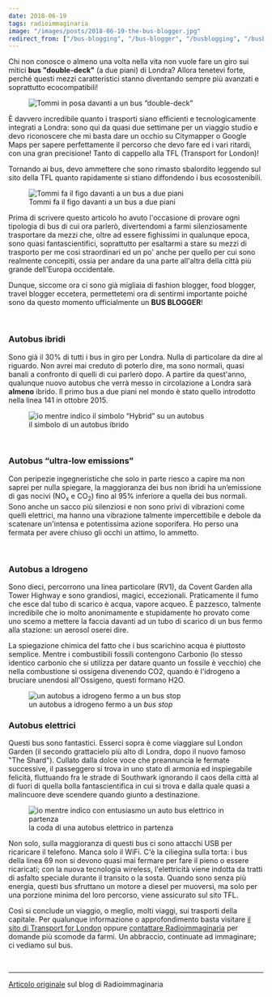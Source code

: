 ```yaml
---
date: 2018-06-19
tags: radioimmaginaria
image: "/images/posts/2018-06-19-the-bus-blogger.jpg"
redirect_from: ["/bus-blogging", "/bus-blogger", "/busblogging", "/busblogger", "/london-bus-blogging"]
---
```

Chi non conosce o almeno una volta nella vita non vuole fare un giro sui mitici **bus "double-deck"** (a due piani) di Londra? Allora tenetevi forte, perché questi mezzi caratteristici stanno diventando sempre più avanzati e soprattutto ecocompatibili!

<!--more-->

<figure>
	<img src="{{ page.image }}" alt="Tommi in posa davanti a un bus “double-deck”" />
</figure>

È davvero incredibile quanto i trasporti siano efficienti e tecnologicamente integrati a Londra: sono qui da quasi due settimane per un viaggio studio e devo riconoscere che mi basta dare un occhio su Citymapper o Google Maps per sapere perfettamente il percorso che devo fare ed i vari ritardi, con una gran precisione! Tanto di cappello alla TFL (Transport for London)!

Tornando ai bus, devo ammettere che sono rimasto sbalordito leggendo sul sito della TFL quanto rapidamente si stiano diffondendo i bus ecosostenibili.

<figure>
	<img src="https://live.staticflickr.com/4841/31455885817_4445f07693_k.jpg" alt="Tommi fa il figo davanti a un bus a due piani" />
	<figcaption>Tommi fa il figo davanti a un bus a due piani</figcaption>
</figure>

Prima di scrivere questo articolo ho avuto l'occasione di provare ogni tipologia di bus di cui ora parlerò, divertendomi a farmi silenziosamente trasportare da mezzi che, oltre ad essere fighissimi in qualunque epoca, sono quasi fantascientifici, soprattutto per esaltarmi a stare su mezzi di trasporto per me così straordinari ed un po' anche per quello per cui sono realmente concepiti, ossia per andare da una parte all'altra della città più grande dell'Europa occidentale.

Dunque, siccome ora ci sono già migliaia di fashion blogger, food blogger, travel blogger eccetera, permettetemi ora di sentirmi importante poiché sono da questo momento ufficialmente un **BUS BLOGGER**!

<!-- missing bus blogging meme -->

<br />

### Autobus ibridi
Sono già il 30% di tutti i bus in giro per Londra. Nulla di particolare da dire al riguardo. Non avrei mai creduto di poterlo dire, ma sono normali, quasi banali a confronto di quelli di cui parlerò dopo. A partire da quest'anno, qualunque nuovo autobus che verrà messo in circolazione a Londra sarà **almeno** ibrido. Il primo bus a due piani nel mondo è stato quello introdotto nella linea 141 in ottobre 2015.

<figure>
	<img src="https://live.staticflickr.com/4820/32523259468_fe16478ad2_k.jpg" alt="io mentre indico il simbolo “Hybrid” su un autobus" />
	<figcaption>il simbolo di un autobus ibrido</figcaption>
</figure>

<br>

### Autobus “ultra-low emissions”

Con peripezie ingegneristiche che solo in parte riesco a capire ma non saprei per nulla spiegare, la maggioranza dei bus non ibridi ha un’emissione di gas nocivi (NO<sub>x</sub> e CO<sub>2</sub>) fino al 95% inferiore a quella dei bus normali. Sono anche un sacco più silenziosi e non sono privi di vibrazioni come quelli elettrici, ma hanno una vibrazione talmente impercettibile e debole da scatenare un'intensa e potentissima azione soporifera. Ho perso una fermata per avere chiuso gli occhi un attimo, lo ammetto.

<br>

### Autobus a Idrogeno
Sono dieci, percorrono una linea particolare (RV1), da Covent Garden alla Tower Highway e sono grandiosi, magici, eccezionali. Praticamente il fumo che esce dal tubo di scarico è acqua, vapore acqueo. È pazzesco, talmente incredibile che io molto anonimamente e stupidamente ho provato come uno scemo a mettere la faccia davanti ad un tubo di scarico di un bus fermo alla stazione: un aerosol oserei dire.

La spiegazione chimica del fatto che i bus scarichino acqua è piuttosto semplice. Mentre i combustibili fossili contengono Carbonio (lo stesso identico carbonio che si utilizza per datare quanto un fossile è vecchio) che nella combustione si ossigena divenendo CO2, quando è l'idrogeno a bruciare unendosi all'Ossigeno, questi formano H2O.

<figure>
	<img src="https://upload.wikimedia.org/wikipedia/commons/thumb/0/0c/HyFLEETCUTE-HydrogenBus-London3.JPG/1200px-HyFLEETCUTE-HydrogenBus-London3.JPG" alt="un autobus a idrogeno fermo a un bus stop" />
	<figcaption>un autobus a idrogeno fermo a un <i>bus stop</i></figcaption>
</figure>

### Autobus elettrici

Questi bus sono fantastici. Esserci sopra è come viaggiare sul London Garden (il secondo grattacielo più alto di Londra, dopo il nuovo famoso "The Shard"). Cullato dalla dolce voce che preannuncia le fermate successive, il passeggero si trova in uno stato di armonia ed inspiegabile felicità, fluttuando fra le strade di Southwark ignorando il caos della città al di fuori di quella bolla fantascientifica in cui si trova e dalla quale quasi a malincuore deve scendere quando giunto a destinazione.

<figure><img src="https://live.staticflickr.com/4875/45482763245_da78fee915_k.jpg" alt="io mentre indico con entusiasmo un auto bus elettrico in partenza" /><figcaption>la coda di una autobus elettrico in partenza</figcaption></figure>

Non solo, sulla maggioranza di questi bus ci sono attacchi USB per ricaricare il telefono. Manca solo il WiFi. C'è la ciliegina sulla torta: i bus della linea 69 non si devono quasi mai fermare per fare il pieno o essere ricaricati; con la nuova tecnologia wireless, l'elettricità viene indotta da tratti di asfalto speciale durante il transito o la sosta. Quando sono senza più energia, questi bus sfruttano un motore a diesel per muoversi, ma solo per una porzione minima del loro percorso, viene assicurato sul sito TFL.

Così si conclude un viaggio, o meglio, molti viaggi, sui trasporti della capitale. Per qualunque informazione o approfondimento basta visitare <a href="https://tfl.gov.uk/" target="_blank" rel="noreferrer noopener">il sito di Transport for London</a> oppure <a href="mailto:radioimmaginaria@gmail.com" target="_blank">contattare Radioimmaginaria</a> per domande più scomode da farmi. Un abbraccio, continuate ad immaginare; ci vediamo sul bus.

<br>

---

[Articolo originale](https://web.archive.org/web/20200429193504/https://radioimmaginaria.it/content/190-bus-blogger-per-un-giorno) sul blog di Radioimmaginaria
